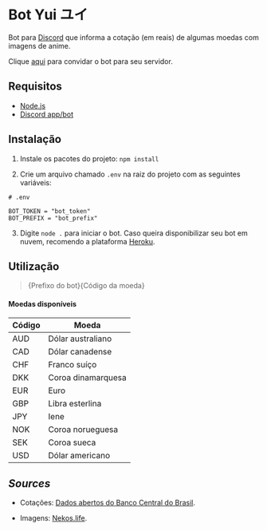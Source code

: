 # Bot Yui ユイ

Bot para [Discord](https://discordapp.com/) que informa a cotação (em reais) de algumas moedas com imagens de anime.

Clique [aqui](https://discordapp.com/api/oauth2/authorize?client_id=510838424161353731&permissions=149504&scope=bot) para convidar o bot para seu servidor.

## Requisitos

- [Node.js](https://nodejs.org/en/)
- [Discord app/bot](https://discordapp.com/developers/applications)

## Instalação

1) Instale os pacotes do projeto: `npm install`

2) Crie um arquivo chamado `.env` na raiz do projeto com as seguintes variáveis:
```
# .env

BOT_TOKEN = "bot_token"
BOT_PREFIX = "bot_prefix"
```

3) Digite `node .` para iniciar o bot. Caso queira disponibilizar seu bot em nuvem, recomendo a plataforma [Heroku](https://www.heroku.com/home).

## Utilização

> {Prefixo do bot}{Código da moeda}

#### Moedas disponíveis

| Código | Moeda |
| --- | --- |
| AUD | Dólar australiano |
| CAD | Dólar canadense |
| CHF | Franco suíço |
| DKK | Coroa dinamarquesa |
| EUR | Euro |
| GBP | Libra esterlina |
| JPY | Iene |
| NOK | Coroa norueguesa |
| SEK | Coroa sueca |
| USD | Dólar americano |

## *Sources*

- Cotações: [Dados abertos do Banco Central do Brasil](https://dadosabertos.bcb.gov.br/dataset/dolar-americano-usd-todos-os-boletins-diarios).

- Imagens: [Nekos.life](https://github.com/Nekos-life/nekos-dot-life).
